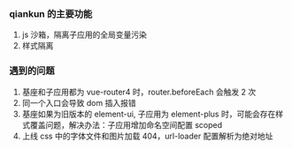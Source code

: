 ### qiankun 的主要功能

1. js 沙箱，隔离子应用的全局变量污染
2. 样式隔离

### 遇到的问题

1. 基座和子应用都为 vue-router4 时，router.beforeEach 会触发 2 次
2. 同一个入口会导致 dom 插入报错
3. 基座如果为旧版本的 element-ui, 子应用为 element-plus 时，可能会存在样式覆盖问题，解决办法：子应用增加命名空间配置 scoped
4. 上线 css 中的字体文件和图片加载 404，url-loader 配置解析为绝对地址

